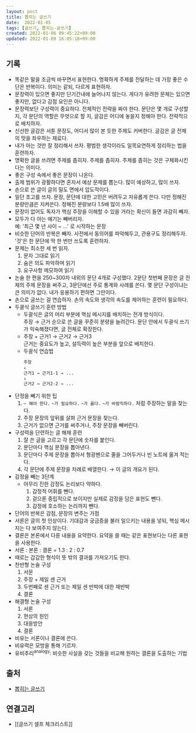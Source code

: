 ```yaml
---
layout: post
title: 뽑히는 글쓰기
date:  2022-01-05
tags: [글쓰기, 뽑히는-글쓰기]
created: 2022-01-06 09:45:22+09:00
updated: 2022-01-09 16:05:18+09:00
---
```


## 기록

- 똑같은 말을 조금씩 바꾸면서 표현한다. 명확하게 주제를 전달하는 데 가장 좋은 수단은 반복이다. 의미는 같되, 다르게 표현하자.
- 문장력이 있으면 좋지만 단기간내에 늘어나지 않는다. 게다가 유려한 문체는 있으면 좋지만, 없다고 감점 요인은 아니다.
- 문장력보단 구성력이 중요하다. 전체적인 전략을 짜야 한다. 문단은 몇 개로 구성할 지, 각 문단의 역할은 무엇으로 할 지, 글감은 어디에 놓을지 정해야 한다. 전략적으로 배치하자.
- 신선한 글감은 서툰 문장도, 어디서 많이 본 듯한 주제도 커버한다. 글감은 글 전체의 맛을 좌우하는 재료다.
- 내가 아는 것만 잘 정리해서 쓰자. 평범한 생각이라도 일목요연하게 정리하는 법을 훈련하자.
- 명확한 글을 쓰려면 주제를 좁히자. 주제를 좁히자. 주제를 좁히는 것은 구체화시킨다는 의미다.
- 좋은 구성 속에서 좋은 문장이 나온다.
- 출제 범위가 광활하다면 혼자서 예상 문제를 뽑는다. 많이 예상하고, 많이 쓰자.
- 손으로 쓴 글이 글의 밀도 면에서 압도적이다.
- 일단 초고를 쓰자. 문장, 문단에 대한 고민은 버려두고 자유롭게 쓴다. 다만 정해진 분량만큼은 지켜쓴다. 정해진 분량보다 1.5배 많이 쓰자.
- 문장이 없어도 독자가 핵심 주장을 이해할 수 있을 거라는 확신이 들면 과감히 빼자.
- 모두가 다 아는 얘기는 빼버리자.  
	예: '최근 몇 년 사이 ~ ...' 로 시작하는 문장
- 비슷한 단어의 반복은 빼자. 사전에서 동의어를 파악해두고, 관용구도 정리해두자. '것'은 한 문단에 딱 한 번만 쓰도록 훈련하자.
- 문제는 최소한 세 번 읽자.
	1.  문자 그대로 읽기
	2.  숨은 의도 파악하며 읽기
	3.  요구사항 메모하여 읽기
- 논술 한 편을 250~300자 내외의 문단 4개로 구성했다. 2문단 첫번째 문장은 글 전체의 주제 문장을 써주고, 3문단에선 주로 통계와 사례를 쓴다. 몇 문단 구성이냐는 큰 의미가 없다. 내가 응용하기 편하면 그만이다.
- 손으로 글쓰는 걸 연습하자. 손의 속도와 생각의 속도를 제어하는 훈련이 필요하다.
- 두괄식 글쓰기 훈련 방법
	- 두괄식은 글의 머리 부분에 핵심 메시지를 배치하는 전개 방식이다.  
		주장 → 근거 순으로 쓴 글을 꾸준히 분량을 늘려간다. 문단 안에서 두괄식 쓰기가 익숙해졌다면, 글 전체로 확장한다. 
	- 주장 + 근거1 → 근거2 → 근거3   
		근거는 중요도가 높고, 설득력이 높은 부분을 앞으로 배치한다.
	- 두괄식 연습법
		```markdown
		주장
		↓
		근거1 → 근거1-1 → ...
		↓
		근거2 → 근거2-2 → ...		
		```
- 단정을 빼기 위한 팁
	1.  `~ 해야 한다.` `~가 필요하다.` `~가 옳다.` `~가 바람직하다.` 처럼 주장하는 말을 찾는다.
	2.  주장 문장의 앞뒤를 살펴 근거 문장을 찾는다.
	3.  근거가 없으면 근거를 써주거나, 주장 문장을 빼버린다.
- 구성력을 단련하는 글 해체 훈련
	1.  잘 쓴 글을 고르고 각 문단에 숫자를 붙인다.
	2.  문단마다 핵심 문장을 뽑아낸다.
	3.  문단마다 주제 문장을 뽑아서 형광펜으로 줄을 그어두거나 빈 노트에 옮겨 적는다.
	4.  각 문단에 주제 문장을 차례로 배열한다. → 이 글의 개요가 된다.
- 감정을 빼는 3단계
	- 아무리 진한 감정도 논리보다 약하다.
		1.  감정적 어휘를 뺀다.
		2.  겉으론 중립적으로 보이지만 실제로 감정을 담은 표현도 뺀다.
		3.  감정에 호소하는 논리까지 뺀다.
-  단어의 반복은 감점, 문장의 변주는 가점
-  서론은 글의 첫 인상이다. 기대감과 궁금증을 불러 일으키는 내용을 넣되, 핵심 메시지는 다 보여주지 않는다.
-  결론은 본론에서 다룬 내용을 요약한다. 요약을 쓸 때는 같은 표현보다는 다른 표현을 사용한다.
-  서론 : 본론 : 결론 = 1.3 : 2 : 0.7
-  때로는 갑갑한 형식이 뜻 밖의 결과를 가져오기도 한다.
-  찬반형 논술 구성
	1.  서문
	2.  주장 + 제일 센 근거
	3.  두번째로 센 근거 또는 제일 센 반박에 대한 재반박
	4.  결론
-  해결형 논술 구성
	1.  서론
	2.  현상의 원인
	3.  대응방안
	4.  결론
-  비유는 서론이나 결론에 쓴다.
-  비유력은 모방을 통해 기르자.
-  유비추리<sup>analogy</sup>: 비슷한 사실을 갖는 것들을 비교해 원하는 결론을 도출하는 기법

## 출처
- [뽑히는 글쓰기](https://book.naver.com/bookdb/book_detail.naver?bid=12299337)

## 연결고리
- [[글쓰기 셀프 체크리스트]]